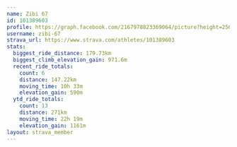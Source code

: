 ```yaml
---
name: Zibi 67
id: 101389603
profile: https://graph.facebook.com/2167978823369064/picture?height=256&width=256
username: zibi-67
strava_url: https://www.strava.com/athletes/101389603
stats:
  biggest_ride_distance: 179.73km
  biggest_climb_elevation_gain: 971.6m
  recent_ride_totals:
    count: 6
    distance: 147.22km
    moving_time: 10h 33m
    elevation_gain: 590m
  ytd_ride_totals:
    count: 13
    distance: 271km
    moving_time: 22h 19m
    elevation_gain: 1161m
layout: strava_member
--- 
```

